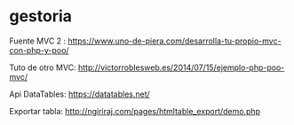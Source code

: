# gestoria

Fuente MVC 2 : https://www.uno-de-piera.com/desarrolla-tu-propio-mvc-con-php-y-poo/

Tuto de otro MVC: http://victorroblesweb.es/2014/07/15/ejemplo-php-poo-mvc/

Api DataTables: https://datatables.net/

Exportar tabla: http://ngiriraj.com/pages/htmltable_export/demo.php
